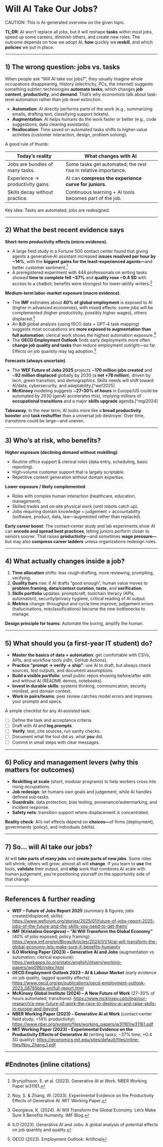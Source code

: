 <h1>Will AI Take Our Jobs?</h1>  

CAUTION: This is AI-generated overview on the given topic.

<b>TL;DR</b>: AI won’t replace all jobs, but it will reshape <b>tasks</b> within most jobs, speed up some careers, diminish others, and create new roles. The outcome depends on how we adopt AI, <b>how</b> quickly we <b>reskill</b>, and which <b>policies</b> we put in place.

---

<h2>1) The wrong question: jobs vs. tasks</h2>

When people ask “Will AI take our jobs?”, they usually imagine whole occupations disappearing. History (electricity, PCs, the internet) suggests something subtler: technologies <b>automate tasks</b>, which changes <b>job content</b>, <b>productivity</b>, and <b>demand</b>. That’s why economists talk about task-level automation rather than job-level extinction.

- <b>Automation</b>: AI directly performs parts of the work (e.g., summarizing emails, drafting text, classifying support tickets).  
- <b>Augmentation</b>: AI helps humans do the work faster or better (e.g., code suggestions, data cleaning assistants).  
- <b>Reallocation</b>: Time saved on automated tasks shifts to higher‑value activities (customer interaction, design, problem solving).

A good rule of thumb:

| <b>Today’s reality</b> | <b>What changes with AI</b> |
|---|---|
| Jobs are bundles of many tasks. | Some tasks get automated; the rest rise in relative importance. |
| Experience → productivity gains. | AI can <b>compress the experience curve for juniors</b>. |
| Skills decay without practice. | Continuous learning + AI tools becomes part of the job. |

Key idea: Tasks are automated; jobs are redesigned.

---

<h2>2) What the best recent evidence says</h2>

<b>Short‑term productivity effects (micro evidence).</b>  
- A large field study in a Fortune 500 contact center found that giving agents a generative‑AI assistant increased <b>issues resolved per hour by ~14%</b>, with the <b>biggest gains for the least‑experienced agents—</b>and better customer sentiment.[^nber]  
- A preregistered experiment with 444 professionals on writing tasks showed <b>time to complete fell ~37%</b> and <b>quality rose ~0.4 SD</b> with access to a chatbot; benefits were strongest for lower‑ability writers.[^noyzhang]

<b>Medium‑term labor‑market exposure (macro evidence)</b>.  
- The <b>IMF</b> estimates about <b>40% of global employment</b> is exposed to AI (higher in advanced economies), with mixed effects: some jobs will be complemented (higher productivity, possibly higher wages), others displaced.[^imfblog]  
- An <b>ILO</b> global analysis (using ISCO data + GPT‑4 task mapping) suggests most occupations are <b>more exposed to augmentation than full automation</b>; clerical work shows the highest automation exposure.[^ilo]  
- The <b>OECD Employment Outlook</b> finds early deployments more often <b>change job quality and tasks</b> than reduce employment outright—so far. Effects on job quantity may lag adoption.[^oecd]

<b>Forecasts (always uncertain)</b>.  
- The <b>WEF Future of Jobs 2025</b> projects ~<b>170 million jobs created</b> and ~<b>92 million displaced</b> globally by 2030 (a <b>net +78 million</b>), driven by tech, green transition, and demographics. Skills needs will shift toward AI/data, cybersecurity, and adaptability.[^wef2025]  
- <b>McKinsey</b> modeling suggests ~<b>27–30% of hours</b> in Europe/US could be automated by 2030 (genAI accelerates this), implying millions of <b>occupational transitions</b> and a major <b>skills upgrade</b> agenda.[^mgi2024]

<b>Takeaway</b>: In the near term, AI looks more like a <b>broad productivity booster</b> and <b>task reshuffler</b> than a universal job destroyer. Over time, transitions could be large—and uneven.

---

<h2>3) Who’s at risk, who benefits?</h2>

<b>Higher exposure (declining demand without reskilling)</b>:  
- Routine office support & clerical roles (data entry, scheduling, basic reporting).  
- High‑volume customer support that is largely scriptable.  
- Repetitive content generation without domain expertise.

<b>Lower exposure / likely complemented</b>:  
- Roles with complex human interaction (healthcare, education, management).  
- Skilled trades and on‑site physical work (until robots catch up).  
- Jobs requiring domain knowledge + judgement + accountability (software, product, data, law—augmented rather than replaced).

<b>Early career boost</b>: The contact‑center study and lab experiments show AI can <b>encode and spread best practices</b>, letting juniors perform closer to seniors sooner. That raises <b>productivity</b>—and sometimes <b>wage pressure—</b>but may also <b>compress career ladders</b> unless organizations redesign roles.

---

<h2>4) What actually changes inside a job?</h2>

1. <b>Time allocation</b> shifts: less rough‑drafting, more reviewing, prompting, verifying.  
2. <b>Quality bars</b> rise: if AI drafts “good enough”, human value moves to <b>problem framing, data/context curation</b>, <b>taste</b>, and <b>verification</b>.  
3. <b>Skills portfolio</b> updates: promptcraft, toolchain literacy (APIs, automation), security/privacy hygiene, critical reading of AI output.  
4. <b>Metrics</b> change: throughput and cycle time improve; judgement errors (hallucinations, misclassifications) become the new bottlenecks to manage.

<b>Design principle for teams</b>: Automate the boring, amplify the human.

---

<h2>5) What should you (a first‑year IT student) do?</h2>

- <b>Master the basics of data + automation</b>: get comfortable with CSVs, APIs, and workflow tools (n8n, GitHub Actions).  
- <b>Practice “prompt → verify → ship”</b>: use AI to draft, but always check sources, test outputs, and document assumptions.  
- <b>Build a visible portfolio</b>: small public repos showing before/after with and without AI (README demos, notebooks).  
- <b>Invest in durable skills</b>: systems thinking, communication, security mindset, and domain context.  
- <b>Work in pairs/teams</b>: peer review catches model errors and improves your prompts and specs.  

A simple checklist for any AI‑assisted task:

- [ ] Define the task and acceptance criteria.  
- [ ] Draft with AI and <b>log prompts</b>.  
- [ ] <b>Verify</b>: test, cite sources, run sanity checks.  
- [ ] Document what the tool did vs. what <b>you</b> did.  
- [ ] Commit in small steps with clear messages.  

---

<h2>6) Policy and management levers (why this matters for outcomes)</h2>

- <b>Reskilling at scale</b> (short, modular programs) to help workers cross into rising occupations.  
- <b>Job redesign</b>: let humans own goals and judgement, while AI handles defined sub‑tasks.  
- <b>Guardrails</b>: data protection, bias testing, provenance/watermarking, and incident response.  
- <b>Safety nets</b>: transition support where displacement is concentrated.  

<b>Reality check</b>: AI’s net effects depend on <b>choices—</b>of firms (deployment), governments (policy), and individuals (skills).

---

<h2>7) So… will AI take our jobs?</h2>

AI will <b>take parts of many jobs</b> and <b>create parts of new jobs</b>. Some roles will shrink; others will grow; almost all will <b>change</b>. If you learn to <b>use</b> the tools, <b>validate</b> their output, and <b>ship</b> work that combines AI scale with human judgement, you’re positioning yourself on the opportunity side of that change.

---

<h2>References & further reading</h2>

- <b>WEF – Future of Jobs Report 2025</b> (summary & figures; jobs created/displaced, skills): https://www.weforum.org/stories/2025/01/future-of-jobs-report-2025-jobs-of-the-future-and-the-skills-you-need-to-get-them/  
- <b>IMF (Kristalina Georgieva) – “AI Will Transform the Global Economy”</b> (40% of jobs exposed; policy framing): https://www.imf.org/en/Blogs/Articles/2024/01/14/ai-will-transform-the-global-economy-lets-make-sure-it-benefits-humanity  
- <b>ILO Working Paper (2023) – Generative AI and Jobs</b> (augmentation vs automation; clerical exposure): https://webapps.ilo.org/static/english/intserv/working-papers/wp096/index.html  
- <b>OECD Employment Outlook 2023 – AI & Labour Market</b> (early evidence on job quality, lagged quantity effects): https://www.oecd.org/en/publications/oecd-employment-outlook-2023_08785bba-en/full-report.html  
- <b>McKinsey Global Institute (2024) – A New Future of Work</b> (27–30% of hours automated; transitions): https://www.mckinsey.com/mgi/our-research/a-new-future-of-work-the-race-to-deploy-ai-and-raise-skills-in-europe-and-beyond  
- <b>NBER Working Paper (2023) – Generative AI at Work</b> (contact‑center field study; +14% productivity): https://www.nber.org/system/files/working_papers/w31161/w31161.pdf  
- <b>MIT Working Paper (2023) – Experimental Evidence on the Productivity Effects of Generative AI</b> (writing tasks; −37% time, +0.4 SD quality): https://economics.mit.edu/sites/default/files/inline-files/Noy_Zhang_1.pdf

---

<h2>#Endnotes (inline citations)</h2>

[^nber]: Brynjolfsson, E. et al. (2023). Generative AI at Work. NBER Working Paper w31161.  
[^noyzhang]: Noy, S. & Zhang, W. (2023). Experimental Evidence on the Productivity Effects of Generative AI. MIT Working Paper.  
[^imfblog]: Georgieva, K. (2024). AI Will Transform the Global Economy. Let’s Make Sure It Benefits Humanity. IMF Blog.  
[^ilo]: ILO (2023). Generative AI and Jobs: A global analysis of potential effects on job quantity and quality.  
[^oecd]: OECD (2023). Employment Outlook: Artificial
